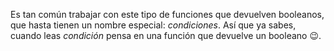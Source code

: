 Es tan común trabajar con este tipo de funciones que devuelven booleanos, que hasta tienen un nombre especial: _condiciones_. Así que ya sabes, cuando leas _condición_ pensa en una función que devuelve un booleano :wink:.